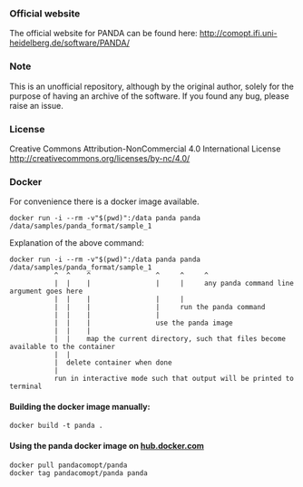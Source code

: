 ### Official website

The official website for PANDA can be found here:
http://comopt.ifi.uni-heidelberg.de/software/PANDA/

### Note

This is an unofficial repository, although by the original author, solely for the purpose of having an archive of the software.
If you found any bug, please raise an issue.

### License

Creative Commons Attribution-NonCommercial 4.0 International License
http://creativecommons.org/licenses/by-nc/4.0/

### Docker

For convenience there is a docker image available.

```
docker run -i --rm -v"$(pwd)":/data panda panda /data/samples/panda_format/sample_1
```

Explanation of the above command:

```
docker run -i --rm -v"$(pwd)":/data panda panda /data/samples/panda_format/sample_1
           ^  ^    ^                ^     ^     ^
           |  |    |                |     |     any panda command line argument goes here
           |  |    |                |     |
           |  |    |                |     run the panda command
           |  |    |                |
           |  |    |                use the panda image
           |  |    |
           |  |    map the current directory, such that files become available to the container
           |  |
           |  delete container when done
           |
           run in interactive mode such that output will be printed to terminal
```

#### Building the docker image manually:

```
docker build -t panda .
```

#### Using the panda docker image on [hub.docker.com](https://hub.docker.com/r/pandacomopt/panda)

```
docker pull pandacomopt/panda
docker tag pandacomopt/panda panda
```
